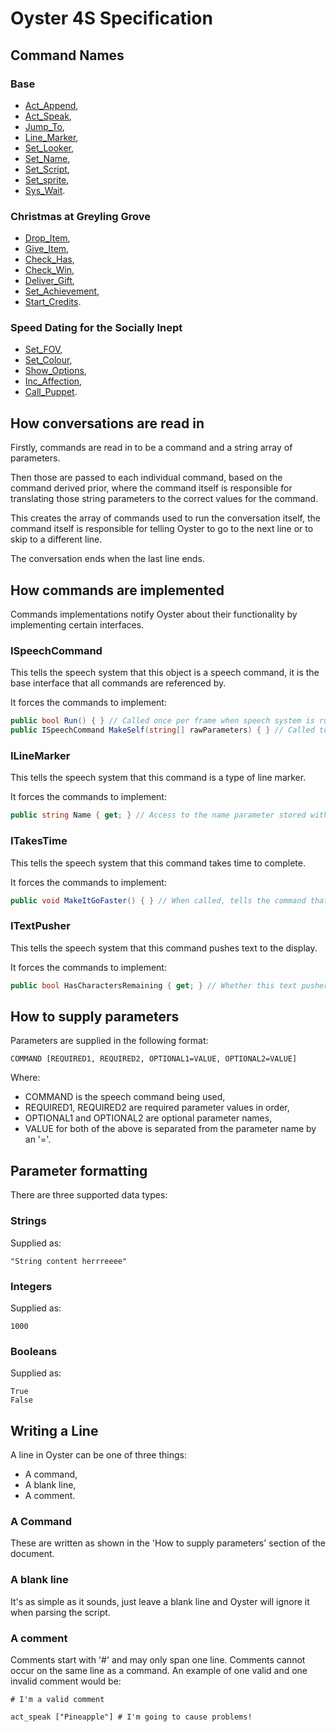 # Oyster 4S Specification

## Command Names

### Base

- [Act_Append](commands/Act_Append.md),
- [Act_Speak](commands/Act_Speak.md),
- [Jump_To](commands/Jump_To.md),
- [Line_Marker](commands/Line_Marker.md),
- [Set_Looker](commands/Set_Looker.md),
- [Set_Name](commands/Set_Name.md),
- [Set_Script](commands/Set_Script.md),
- [Set_sprite](commands/Set_sprite.md),
- [Sys_Wait](commands/Sys_Wait.md).

### Christmas at Greyling Grove

- [Drop_Item](commands/Drop_Item.md),
- [Give_Item](commands/Give_Item.md),
- [Check_Has](commands/Check_Has.md),
- [Check_Win](commands/Check_Win.md),
- [Deliver_Gift](commands/Deliver_Gift.md),
- [Set_Achievement](commands/Set_Achievement.md),
- [Start_Credits](commands/Start_Credits.md).

### Speed Dating for the Socially Inept

- [Set_FOV](commands/Set_FOV.md),
- [Set_Colour](commands/Set_Colour.md),
- [Show_Options](commands/Show_Options.md),
- [Inc_Affection](commands/Inc_Affection.md),
- [Call_Puppet](commands/Call_Puppet.md).

## How conversations are read in

Firstly, commands are read in to be a command and a string array of parameters.

Then those are passed to each individual command, based on the command derived prior, where the command itself is responsible for translating those string parameters to the correct values for the command.

This creates the array of commands used to run the conversation itself, the command itself is responsible for telling Oyster to go to the next line or to skip to a different line.

The conversation ends when the last line ends.

## How commands are implemented

Commands implementations notify Oyster about their functionality by implementing certain interfaces.

### ISpeechCommand

This tells the speech system that this object is a speech command, it is the base interface that all commands are referenced by.

It forces the commands to implement:
```cs
public bool Run() { } // Called once per frame when speech system is running.
public ISpeechCommand MakeSelf(string[] rawParameters) { } // Called to make an instance of the relevant command.
```

### ILineMarker

This tells the speech system that this command is a type of line marker.

It forces the commands to implement:
```cs
public string Name { get; } // Access to the name parameter stored within Line_Marker.
```

### ITakesTime

This tells the speech system that this command takes time to complete.

It forces the commands to implement:
```cs
public void MakeItGoFaster() { } // When called, tells the command that we want it to go faster (given the command's parameters, it may just ignore this).
```

### ITextPusher

This tells the speech system that this command pushes text to the display.

It forces the commands to implement:
```cs
public bool HasCharactersRemaining { get; } // Whether this text pusher has finished pushing characters (Used to know when to display a 'click to continue' icon).
```
## How to supply parameters

Parameters are supplied in the following format:
```OScript
COMMAND [REQUIRED1, REQUIRED2, OPTIONAL1=VALUE, OPTIONAL2=VALUE]
```
Where:
- COMMAND is the speech command being used,
- REQUIRED1, REQUIRED2 are required parameter values in order,
- OPTIONAL1 and OPTIONAL2 are optional parameter names,
- VALUE for both of the above is separated from the parameter name by an '='.

## Parameter formatting

There are three supported data types:

### Strings

Supplied as:
```
"String content herrreeee"
```

### Integers

Supplied as:
```
1000
```

### Booleans

Supplied as:
```
True
False
```

## Writing a Line

A line in Oyster can be one of three things:

- A command,
- A blank line,
- A comment.

### A Command

These are written as shown in the 'How to supply parameters' section of the document.

### A blank line

It's as simple as it sounds, just leave a blank line and Oyster will ignore it when parsing the script.

### A comment

Comments start with '#' and may only span one line.
Comments cannot occur on the same line as a command.
An example of one valid and one invalid comment would be:
```OScript
# I'm a valid comment

act_speak ["Pineapple"] # I'm going to cause problems!
```

